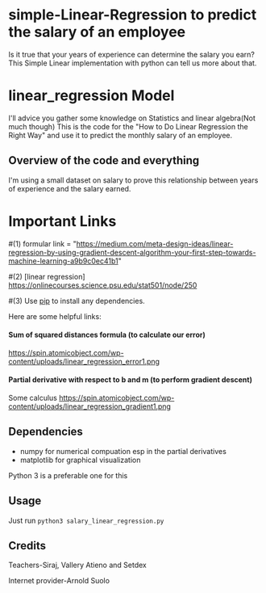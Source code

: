# simple-Linear-Regression to predict the salary of an employee
Is it true that your years of experience can determine the salary you earn?
This Simple Linear implementation with python can tell us more about that.

# linear_regression Model
I'll advice you gather some knowledge on Statistics and linear algebra(Not much though)
This is the code for the "How to Do Linear Regression the Right Way" and use it to predict the monthly salary of an employee.


## Overview of the code and everything

I'm using a small dataset on salary to prove this relationship between years of experience and the salary earned.

Important Links
===============
#(1) formular link = "https://medium.com/meta-design-ideas/linear-regression-by-using-gradient-descent-algorithm-your-first-step-towards-machine-learning-a9b9c0ec41b1"

#(2) [linear regression] https://onlinecourses.science.psu.edu/stat501/node/250

#(3) Use [pip](https://pip.pypa.io/en/stable/) to install any dependencies.

Here are some helpful links:


#### Sum of squared distances formula (to calculate our error)
https://spin.atomicobject.com/wp-content/uploads/linear_regression_error1.png

#### Partial derivative with respect to b and m (to perform gradient descent)
Some calculus
https://spin.atomicobject.com/wp-content/uploads/linear_regression_gradient1.png

## Dependencies

* numpy for numerical compuation esp in the partial derivatives
* matplotlib for graphical visualization

Python 3 is a preferable one for this


## Usage

Just run ``python3 salary_linear_regression.py`` 


## Credits
Teachers-Siraj, Vallery Atieno and Setdex

Internet provider-Arnold Suolo 

